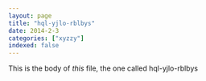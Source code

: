 ```yaml
---
layout: page
title: "hql-yjlo-rblbys"
date: 2014-2-3
categories: ["xyzzy"]
indexed: false
---
```

This is the body of _this_ file, the one called hql-yjlo-rblbys
